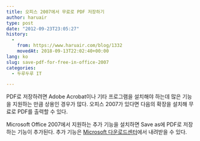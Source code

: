 ```yaml
---
title: 오피스 2007에서 무료로 PDF 저장하기
author: haruair
type: post
date: "2012-09-23T23:05:27"
history:
  - 
    from: https://www.haruair.com/blog/1332
    movedAt: 2018-09-13T22:02:40+00:00
lang: ko
slug: save-pdf-for-free-in-office-2007
categories:
  - 두루두루 IT

---
```

PDF로 저장하려면 Adobe Acrobat이나 기타 프로그램을 설치해야 하는데 많은 기능을 지원하는 만큼 상용인 경우가 많다. 오피스 2007가 있다면 다음의 확장을 설치해 무료로 PDF를 출력할 수 있다.

Microsoft Office 2007에서 지원하는 추가 기능을 설치하면 Save as에 PDF로 저장하는 기능이 추가된다. 추가 기능은 [Microsoft 다운로드센터][1]에서 내려받을 수 있다.

 [1]: http://www.microsoft.com/ko-kr/download/details.aspx?id=9943